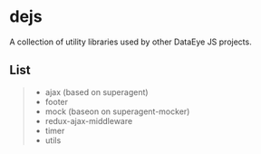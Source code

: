 # dejs
A collection of utility libraries used by other DataEye JS projects.

## List

> * ajax (based on superagent)
> * footer
> * mock (baseon on superagent-mocker)
> * redux-ajax-middleware
> * timer
> * utils
